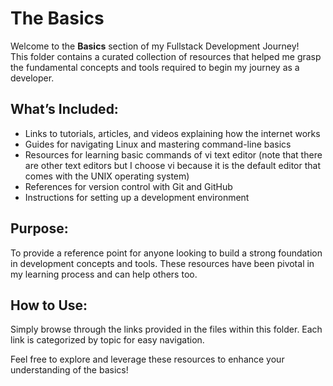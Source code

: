 # The Basics  

Welcome to the **Basics** section of my Fullstack Development Journey!  
This folder contains a curated collection of resources that helped me grasp the fundamental concepts and tools required to begin my journey as a developer.

## What’s Included:
- Links to tutorials, articles, and videos explaining how the internet works
- Guides for navigating Linux and mastering command-line basics
- Resources for learning basic commands of vi text editor (note that there are other text editors but I choose vi because it is the default editor that comes with the UNIX operating system)
- References for version control with Git and GitHub
- Instructions for setting up a development environment

## Purpose:
To provide a reference point for anyone looking to build a strong foundation in development concepts and tools. These resources have been pivotal in my learning process and can help others too.

## How to Use:
Simply browse through the links provided in the files within this folder. Each link is categorized by topic for easy navigation.

Feel free to explore and leverage these resources to enhance your understanding of the basics!
